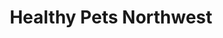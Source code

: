 ---
title: "Healthy Pets Northwest"
url: /portland/healthy-pets-northwest-southeast-woodstock-boulevard/
shop: Tiere
---